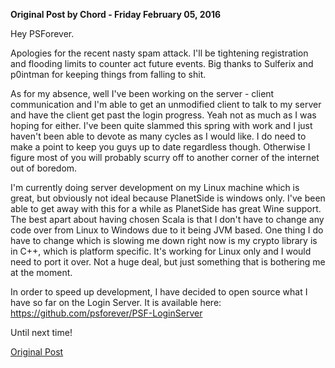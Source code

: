 **Original Post by Chord - Friday February 05, 2016**

Hey PSForever.

Apologies for the recent nasty spam attack. I'll be tightening registration and
flooding limits to counter act future events. Big thanks to Sulferix and
p0intman for keeping things from falling to shit.

As for my absence, well I've been working on the server - client communication
and I'm able to get an unmodified client to talk to my server and have the
client get past the login progress. Yeah not as much as I was hoping for either.
I've been quite slammed this spring with work and I just haven't been able to
devote as many cycles as I would like. I do need to make a point to keep you
guys up to date regardless though. Otherwise I figure most of you will probably
scurry off to another corner of the internet out of boredom.

I'm currently doing server development on my Linux machine which is great, but
obviously not ideal because PlanetSide is windows only. I've been able to get
away with this for a while as PlanetSide has great Wine support. The best apart
about having chosen Scala is that I don't have to change any code over from
Linux to Windows due to it being JVM based. One thing I do have to change which
is slowing me down right now is my crypto library is in C++, which is platform
specific. It's working for Linux only and I would need to port it over. Not a
huge deal, but just something that is bothering me at the moment.

In order to speed up development, I have decided to open source what I have so
far on the Login Server. It is available here:
<https://github.com/psforever/PSF-LoginServer>

Until next time!

[Original Post](http://psforever.net/forum/viewtopic.php?f=11&t=135)


